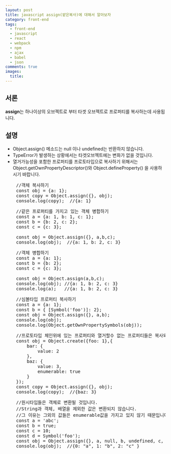```yaml
---
layout: post
title: javascript assign(얕은복사)에 대해서 알아보자
category: front-end
tags:
  - front-end
  - javascript
  - react
  - webpack
  - npm
  - ajax
  - babel
  - json
comments: true
images:
  title: 
---
```


## 서론  
**assign**는 하나이상의 오브젝트로 부터 타겟 오브젝트로 프로퍼티를 복사하는데 사용됩니다.

<!--more-->

## 설명
- Object.assign() 메소드는 null 이나 undefined는 반환하지 않습니다.
- TypeError가 발생하는 상황에서는 타겟오브젝트에는 변화가 없을 것입니다.
- 열거가능성을 포함한 프로퍼티를  프로토타입으로 복사하기 위해서는 
Object.getOwnPropertyDescriptor()와 Object.defineProperty() 
을 사용하시기 바랍니다.

<pre class="brush:js">
    //객체 복사하기
    const obj = {a: 1};
    const copy = Object.assign({}, obj);
    console.log(copy);  //{a: 1}
</pre>
<pre class="brush:js">
    //같은 프로퍼티를 가지고 있는 객체 병합하기
    const a = {a: 1, b: 1, c: 1};
    const b = {b: 2, c: 2};
    const c = {c: 3};

    const obj = Object.assign({}, a,b,c);
    console.log(obj);  //{a: 1, b: 2, c: 3}
</pre>
<pre class="brush:js">
    //객체 병합하기
    const a = {a: 1};
    const b = {b: 2};
    const c = {c: 3};

    const obj = Object.assign(a,b,c);
    console.log(obj); //{a: 1, b: 2, c: 3}
    console.log(a);   //{a: 1, b: 2, c: 3}
</pre>
<pre class="brush:js">
    //심볼타입 프로퍼티 복사하기
    const a = {a: 1};
    const b = { [Symbol('foo')]: 2};
    const obj = Object.assign({}, a,b);
    console.log(obj);
    console.log(Object.getOwnPropertySymbols(obj));
</pre>
<pre class="brush:js">
    //프로토타입 체인위에 있는 프로퍼티와 열거할수 없는 프로퍼티들은 복사되지 않습니다.
    const obj = Object.create({foo: 1},{
        bar: {
            value: 2
        },
        baz: {
            value: 3,
            enumerable: true
        }
    });
    const copy = Object.assign({}, obj);
    console.log(copy);  //{baz: 3}
</pre>
<pre class="brush:js">
    //원시타입들은 객체로 변환될 것입니다.
    //String과 객체, 배열을 제외한 값은 변환되지 않습니다.
    //그 이유는 그외의 값들은 enumerable값을 가지고 있지 않기 때문입니다.
    const a = 'abc';
    const b = true;
    const c = 10;
    const d = Symbol('foo');
    const obj = Object.assign({}, a, null, b, undefined, c, d);
    console.log(obj);  //{0: "a", 1: "b", 2: "c" }
</pre>

<!-- <pre class="brush:js"></pre> -->
<!-- ![test이미지]({{site.url}}/images/es6.jpg) -->
